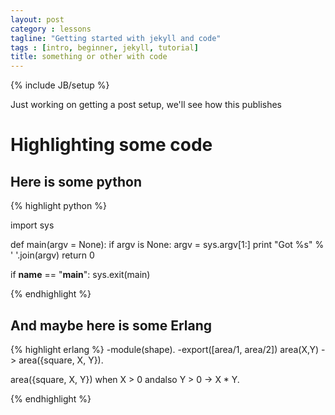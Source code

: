 ```yaml
---
layout: post
category : lessons
tagline: "Getting started with jekyll and code"
tags : [intro, beginner, jekyll, tutorial]
title: something or other with code
---
```


{% include JB/setup %}

Just working on getting a post setup, we'll see how this publishes

# Highlighting some code

## Here is some python
{% highlight python %}

import sys

def main(argv = None):
    if argv is None:
        argv = sys.argv[1:]
    print "Got %s" % ' '.join(argv)
    return 0

if __name__ == "__main__":
    sys.exit(main)

{% endhighlight %}

## And maybe here is some Erlang
{% highlight erlang %}
-module(shape).
-export([area/1, area/2])
area(X,Y) ->
    area({square, X, Y}).

area({square, X, Y}) when X > 0 andalso Y > 0 ->
    X * Y.

{% endhighlight %}
